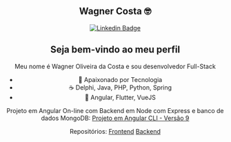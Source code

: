 <div align="center">
 
## Wagner Costa :nerd_face:
[![Linkedin Badge](https://img.shields.io/badge/-LinkedIn-blue?style=flat-square&logo=Linkedin&logoColor=white)](https://www.linkedin.com/in/wagnercostta/)

## Seja bem-vindo ao meu perfil

Meu nome é Wagner Oliveira da Costa e sou desenvolvedor Full-Stack

- :blue_heart: Apaixonado por Tecnologia
- :coffee: Delphi, Java, PHP, Python, Spring
- :star_struck: Angular, Flutter, VueJS


Projeto em Angular On-line com Backend em Node com Express e banco de dados MongoDB:
[Projeto em Angular CLI - Versão 9](https://angular-9-crud-front-and-back-end-cod3er.vercel.app/products)

Repositórios: [Frontend](https://github.com/wgcostta/angular-9-CRUD-frontAndBackEnd-Cod3er) [Backend](https://github.com/wgcostta/node-express-backend-mongoDB-online) 
</div>
